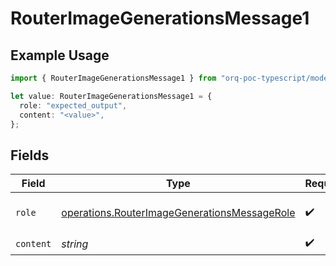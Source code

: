 # RouterImageGenerationsMessage1

## Example Usage

```typescript
import { RouterImageGenerationsMessage1 } from "orq-poc-typescript/models/operations";

let value: RouterImageGenerationsMessage1 = {
  role: "expected_output",
  content: "<value>",
};
```

## Fields

| Field                                                                                                        | Type                                                                                                         | Required                                                                                                     | Description                                                                                                  |
| ------------------------------------------------------------------------------------------------------------ | ------------------------------------------------------------------------------------------------------------ | ------------------------------------------------------------------------------------------------------------ | ------------------------------------------------------------------------------------------------------------ |
| `role`                                                                                                       | [operations.RouterImageGenerationsMessageRole](../../models/operations/routerimagegenerationsmessagerole.md) | :heavy_check_mark:                                                                                           | The role of the prompt message                                                                               |
| `content`                                                                                                    | *string*                                                                                                     | :heavy_check_mark:                                                                                           | N/A                                                                                                          |